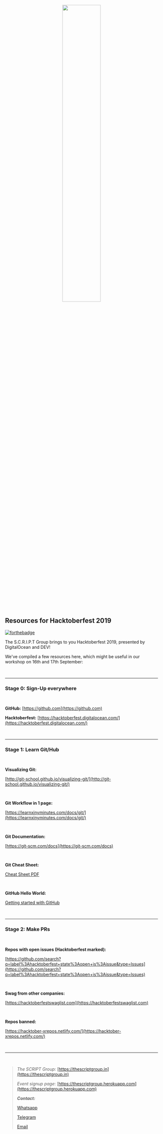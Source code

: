 <p align="center">
  <img width="50%" height="50%" src="https://hacktoberfest.digitalocean.com/assets/logo-hf19-header-8245176fe235ab5d942c7580778a914110fa06a23c3d55bf40e2d061809d8785.svg">
</p>

&nbsp;



## Resources for Hacktoberfest 2019

[![forthebadge](https://forthebadge.com/images/badges/uses-git.svg)](https://forthebadge.com)

The S.C.R.I.P.T Group brings to you  Hacktoberfest 2019, presented by DigitalOcean and DEV!

We've compiled a few resources here, which might be useful in our workshop on 16th and 17th September:

&nbsp;

------

### Stage 0: Sign-Up everywhere

&nbsp;

**GitHub:** [https://github.com](https://github.com)

**Hacktoberfest:** [https://hacktoberfest.digitalocean.com/](https://hacktoberfest.digitalocean.com/)

&nbsp;

------

### Stage 1: Learn Git/Hub

&nbsp;

**Visualizing Git:**

[http://git-school.github.io/visualizing-git/](http://git-school.github.io/visualizing-git/)

&nbsp;

**Git Workflow in 1 page:**

[https://learnxinyminutes.com/docs/git/](https://learnxinyminutes.com/docs/git/)

&nbsp;

**Git Documentation:**

[https://git-scm.com/docs](https://git-scm.com/docs)

&nbsp;

**Git Cheat Sheet:**

[Cheat Sheet PDF](https://github.github.com/training-kit/downloads/github-git-cheat-sheet.pdf)

&nbsp;

**GitHub Hello World:**

[Getting started with GitHub](https://guides.github.com/activities/hello-world/)

&nbsp;

------

### Stage 2: Make PRs

&nbsp;

**Repos with open issues (Hacktoberfest marked):**

[https://github.com/search?q=label%3Ahacktoberfest+state%3Aopen+is%3Aissue&type=Issues](https://github.com/search?q=label%3Ahacktoberfest+state%3Aopen+is%3Aissue&type=Issues)

&nbsp;

**Swag from other companies:**

[https://hacktoberfestswaglist.com](https://hacktoberfestswaglist.com)

&nbsp;

**Repos banned:**

[https://hacktober-xrepos.netlify.com/](https://hacktober-xrepos.netlify.com/)

&nbsp;

------

&nbsp;

> *The SCRIPT Group:* [https://thescriptgroup.in](https://thescriptgroup.in)
>
> *Event signup page*: [https://thescriptgroup.herokuapp.com](https://thescriptgroup.herokuapp.com)
>
> ***Contact:***
>
> [Whatsapp](https://chat.whatsapp.com/Jfemm40WxgnHd1wLYag0it)
>
> [Telegram](https://t.me/thescriptgroup)
>
> [Email](mailto:support@thescriptgroup.in)